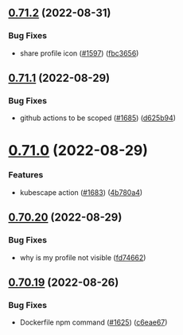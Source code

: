 ## [0.71.2](https://github.com/EddieHubCommunity/LinkFree/compare/v0.71.1...v0.71.2) (2022-08-31)


### Bug Fixes

* share profile icon ([#1597](https://github.com/EddieHubCommunity/LinkFree/issues/1597)) ([fbc3656](https://github.com/EddieHubCommunity/LinkFree/commit/fbc365634d9a35c2ed56385119eb4fdf6ffebc48))



## [0.71.1](https://github.com/EddieHubCommunity/LinkFree/compare/v0.71.0...v0.71.1) (2022-08-29)


### Bug Fixes

* github actions to be scoped ([#1685](https://github.com/EddieHubCommunity/LinkFree/issues/1685)) ([d625b94](https://github.com/EddieHubCommunity/LinkFree/commit/d625b94ef94367caaf6c578acb4c9eb6df4e5978))



# [0.71.0](https://github.com/EddieHubCommunity/LinkFree/compare/v0.70.20...v0.71.0) (2022-08-29)


### Features

* kubescape action ([#1683](https://github.com/EddieHubCommunity/LinkFree/issues/1683)) ([4b780a4](https://github.com/EddieHubCommunity/LinkFree/commit/4b780a460e55452d4c53ca1bce37e7241b32bc91))



## [0.70.20](https://github.com/EddieHubCommunity/LinkFree/compare/v0.70.19...v0.70.20) (2022-08-29)


### Bug Fixes

* why is my profile not visible ([fd74662](https://github.com/EddieHubCommunity/LinkFree/commit/fd74662222fefcc7d5bcdd9c9e7b515eea1152aa))



## [0.70.19](https://github.com/EddieHubCommunity/LinkFree/compare/v0.70.18...v0.70.19) (2022-08-26)


### Bug Fixes

* Dockerfile npm command ([#1625](https://github.com/EddieHubCommunity/LinkFree/issues/1625)) ([c6eae67](https://github.com/EddieHubCommunity/LinkFree/commit/c6eae67f79813ae567b10c35071d3749423f2378))



